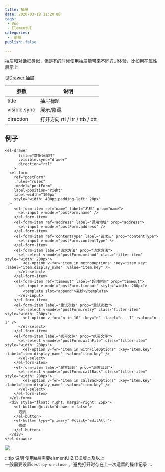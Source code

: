 ```yaml
---
title: 抽屉
date: 2020-03-18 11:20:08
tags:
 - Vue
 - ElementUI
categories:
 -  前端
publish: false

---
```

抽屉和对话框类似，但是有的时候使用抽屉能带来不同的UI体验，比如用在属性展示上

见[Drawer 抽屉](https://element.eleme.cn/#/zh-CN/component/drawer)

| 参数     | 说明   |
| -------- | ------ |
| title    | 抽屉标题 |
| visible.sync    | 展示/隐藏 |
| direction  | 打开方向 rtl / ltr / ttb / btt |

## 例子
```vue
<el-drawer
      title="数据源属性"
      :visible.sync="drawer"
      direction="rtl"
    >
  <el-form
    ref="postForm"
    :rules="rules"
    :model="postForm"
    label-position="right"
    label-width="100px"
    style="width: 400px;padding-left: 20px"
  >
    <el-form-item ref="name" label="名称" prop="name">
      <el-input v-model="postForm.name" />
    </el-form-item>
    <el-form-item ref="address" label="调用地址" prop="address">
      <el-input v-model="postForm.address" />
    </el-form-item>
    <el-form-item ref="contentType" label="请求头" prop="contentType">
      <el-input v-model="postForm.contentType" />
    </el-form-item>
    <el-form-item label="请求方法" prop="请求方法">
      <el-select v-model="postForm.method" class="filter-item" style="width: 280px">
        <el-option v-for="item in methodOptions" :key="item.key" :label="item.display_name" :value="item.key" />
      </el-select>
    </el-form-item>
    <el-form-item ref="timeout" label="超时时间" prop="timeout">
      <el-input v-model="postForm.timeout" style="width: 280px">
        <template slot="append">毫秒</template>
      </el-input>
    </el-form-item>
    <el-form-item label="重试次数" prop="重试次数">
      <el-select v-model="postForm.retry" class="filter-item" style="width: 280px">
        <el-option v-for="n in 10" :key="n" :label="n - 1" :value="n - 1" />
      </el-select>
    </el-form-item>
    <el-form-item label="携带文件" prop="携带文件">
      <el-select v-model="postForm.withFile" class="filter-item" style="width: 280px">
        <el-option v-for="item in withFileOptions" :key="item.key" :label="item.display_name" :value="item.key" />
      </el-select>
    </el-form-item>
    <el-form-item label="是否回调" prop="是否回调">
      <el-select v-model="postForm.callBack" class="filter-item" style="width: 280px">
        <el-option v-for="item in callBackOptions" :key="item.key" :label="item.display_name" :value="item.key" />
      </el-select>
    </el-form-item>
  </el-form>
  <div style="float: right; margin-right: 25px">
    <el-button @click="drawer = false">
      取消
    </el-button>
    <el-button type="primary" @click="editAttr">
      修改
    </el-button>
  </div>
</el-drawer>
```

![](https://s2.ax1x.com/2020/02/14/1XYu34.png)

:::tip 说明
使用`抽屉`需要elementUI2.13.0版本及以上
<br>
一般需要设置`destroy-on-close	`，避免打开时存在上一次遗留的操作记录
:::
